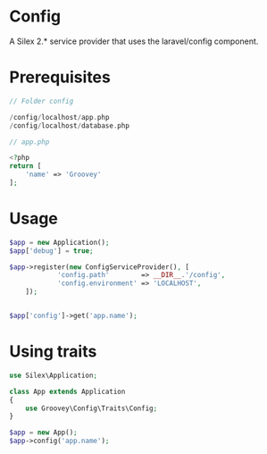 # Config
A Silex 2.* service provider that uses the laravel/config component.


# Prerequisites

```php
// Folder config

/config/localhost/app.php
/config/localhost/database.php

// app.php

<?php
return [
    'name' => 'Groovey'
];
```


# Usage

```php
$app = new Application();
$app['debug'] = true;

$app->register(new ConfigServiceProvider(), [
            'config.path'        => __DIR__.'/config',
            'config.environment' => 'LOCALHOST',
    ]);


$app['config']->get('app.name');
```

# Using traits

```php
use Silex\Application;

class App extends Application
{
    use Groovey\Config\Traits\Config;
}

$app = new App();
$app->config('app.name');
```



